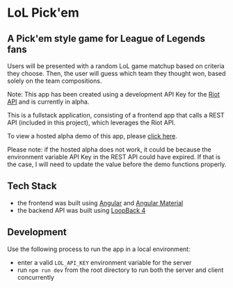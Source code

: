 # LoL Pick'em

## A Pick'em style game for League of Legends fans

Users will be presented with a random LoL game matchup based on criteria they choose. Then, the user will guess which team they thought won, based solely on the team compositions.

Note: This app has been created using a development API Key for the [Riot API](https://developer.riotgames.com/) and is currently in alpha.

This is a fullstack application, consisting of a frontend app that calls a REST API (included in this project), which leverages the Riot API.

To view a hosted alpha demo of this app, please [click here](https://lol-pickem.netlify.com/).

Please note: if the hosted alpha does not work, it could be because the environment variable API Key in the REST API could have expired. If that is the case, I will need to update the value before the demo functions properly.

## Tech Stack

* the frontend was built using [Angular](https://angular.io/) and [Angular Material](https://material.angular.io/)
* the backend API was built using [LoopBack 4](https://loopback.io/doc/en/lb4/)

## Development

Use the following process to run the app in a local environment:

* enter a valid `LOL_API_KEY` environment variable for the server
* run `npm run dev` from the root directory to run both the server and client concurrently
